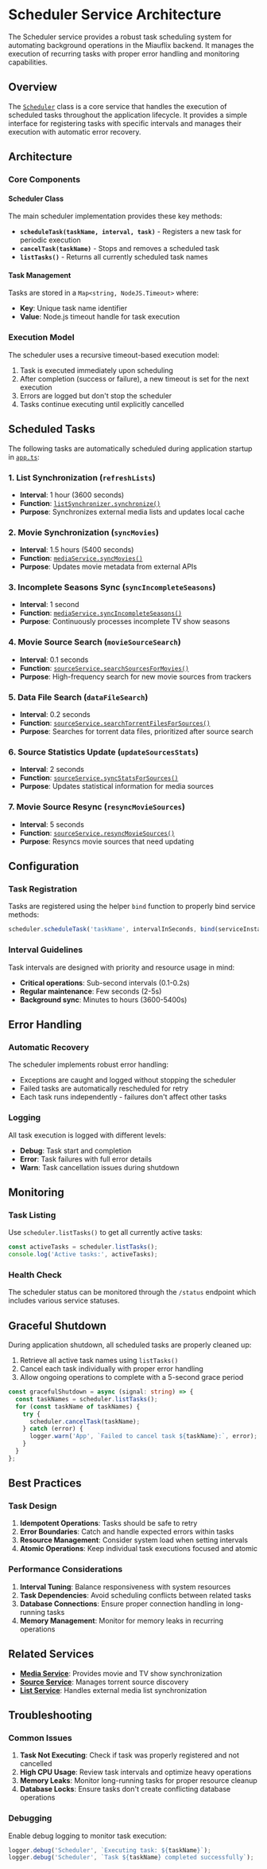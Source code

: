 # Scheduler Service Architecture

The Scheduler service provides a robust task scheduling system for automating background operations in the Miauflix backend. It manages the execution of recurring tasks with proper error handling and monitoring capabilities.

## Overview

The [`Scheduler`](../src/services/scheduler.ts) class is a core service that handles the execution of scheduled tasks throughout the application lifecycle. It provides a simple interface for registering tasks with specific intervals and manages their execution with automatic error recovery.

## Architecture

### Core Components

#### Scheduler Class

The main scheduler implementation provides these key methods:

- **`scheduleTask(taskName, interval, task)`** - Registers a new task for periodic execution
- **`cancelTask(taskName)`** - Stops and removes a scheduled task
- **`listTasks()`** - Returns all currently scheduled task names

#### Task Management

Tasks are stored in a `Map<string, NodeJS.Timeout>` where:

- **Key**: Unique task name identifier
- **Value**: Node.js timeout handle for task execution

### Execution Model

The scheduler uses a recursive timeout-based execution model:

1. Task is executed immediately upon scheduling
2. After completion (success or failure), a new timeout is set for the next execution
3. Errors are logged but don't stop the scheduler
4. Tasks continue executing until explicitly cancelled

## Scheduled Tasks

The following tasks are automatically scheduled during application startup in [`app.ts`](../src/app.ts):

### 1. List Synchronization (`refreshLists`)

- **Interval**: 1 hour (3600 seconds)
- **Function**: [`listSynchronizer.synchronize()`](../src/services/media/list.syncronizer.ts)
- **Purpose**: Synchronizes external media lists and updates local cache

### 2. Movie Synchronization (`syncMovies`)

- **Interval**: 1.5 hours (5400 seconds)
- **Function**: [`mediaService.syncMovies()`](../src/services/media/media.service.ts)
- **Purpose**: Updates movie metadata from external APIs

### 3. Incomplete Seasons Sync (`syncIncompleteSeasons`)

- **Interval**: 1 second
- **Function**: [`mediaService.syncIncompleteSeasons()`](../src/services/media/media.service.ts)
- **Purpose**: Continuously processes incomplete TV show seasons

### 4. Movie Source Search (`movieSourceSearch`)

- **Interval**: 0.1 seconds
- **Function**: [`sourceService.searchSourcesForMovies()`](../src/services/source/source.service.ts)
- **Purpose**: High-frequency search for new movie sources from trackers

### 5. Data File Search (`dataFileSearch`)

- **Interval**: 0.2 seconds
- **Function**: [`sourceService.searchTorrentFilesForSources()`](../src/services/source/source.service.ts)
- **Purpose**: Searches for torrent data files, prioritized after source search

### 6. Source Statistics Update (`updateSourcesStats`)

- **Interval**: 2 seconds
- **Function**: [`sourceService.syncStatsForSources()`](../src/services/source/source.service.ts)
- **Purpose**: Updates statistical information for media sources

### 7. Movie Source Resync (`resyncMovieSources`)

- **Interval**: 5 seconds
- **Function**: [`sourceService.resyncMovieSources()`](../src/services/source/source.service.ts)
- **Purpose**: Resyncs movie sources that need updating

## Configuration

### Task Registration

Tasks are registered using the helper `bind` function to properly bind service methods:

```typescript
scheduler.scheduleTask('taskName', intervalInSeconds, bind(serviceInstance, 'methodName', ...args));
```

### Interval Guidelines

Task intervals are designed with priority and resource usage in mind:

- **Critical operations**: Sub-second intervals (0.1-0.2s)
- **Regular maintenance**: Few seconds (2-5s)
- **Background sync**: Minutes to hours (3600-5400s)

## Error Handling

### Automatic Recovery

The scheduler implements robust error handling:

- Exceptions are caught and logged without stopping the scheduler
- Failed tasks are automatically rescheduled for retry
- Each task runs independently - failures don't affect other tasks

### Logging

All task execution is logged with different levels:

- **Debug**: Task start and completion
- **Error**: Task failures with full error details
- **Warn**: Task cancellation issues during shutdown

## Monitoring

### Task Listing

Use `scheduler.listTasks()` to get all currently active tasks:

```typescript
const activeTasks = scheduler.listTasks();
console.log('Active tasks:', activeTasks);
```

### Health Check

The scheduler status can be monitored through the `/status` endpoint which includes various service statuses.

## Graceful Shutdown

During application shutdown, all scheduled tasks are properly cleaned up:

1. Retrieve all active task names using `listTasks()`
2. Cancel each task individually with proper error handling
3. Allow ongoing operations to complete with a 5-second grace period

```typescript
const gracefulShutdown = async (signal: string) => {
  const taskNames = scheduler.listTasks();
  for (const taskName of taskNames) {
    try {
      scheduler.cancelTask(taskName);
    } catch (error) {
      logger.warn('App', `Failed to cancel task ${taskName}:`, error);
    }
  }
};
```

## Best Practices

### Task Design

1. **Idempotent Operations**: Tasks should be safe to retry
2. **Error Boundaries**: Catch and handle expected errors within tasks
3. **Resource Management**: Consider system load when setting intervals
4. **Atomic Operations**: Keep individual task executions focused and atomic

### Performance Considerations

1. **Interval Tuning**: Balance responsiveness with system resources
2. **Task Dependencies**: Avoid scheduling conflicts between related tasks
3. **Database Connections**: Ensure proper connection handling in long-running tasks
4. **Memory Management**: Monitor for memory leaks in recurring operations

## Related Services

- **[Media Service](media-services.md)**: Provides movie and TV show synchronization
- **[Source Service](streaming-services.md)**: Manages torrent source discovery
- **[List Service](media-services.md)**: Handles external media list synchronization

## Troubleshooting

### Common Issues

1. **Task Not Executing**: Check if task was properly registered and not cancelled
2. **High CPU Usage**: Review task intervals and optimize heavy operations
3. **Memory Leaks**: Monitor long-running tasks for proper resource cleanup
4. **Database Locks**: Ensure tasks don't create conflicting database operations

### Debugging

Enable debug logging to monitor task execution:

```typescript
logger.debug('Scheduler', `Executing task: ${taskName}`);
logger.debug('Scheduler', `Task ${taskName} completed successfully`);
```
